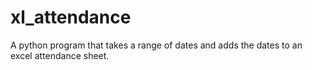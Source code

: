 # xl_attendance
A python program that takes a range of dates and adds the dates to an excel attendance sheet.
